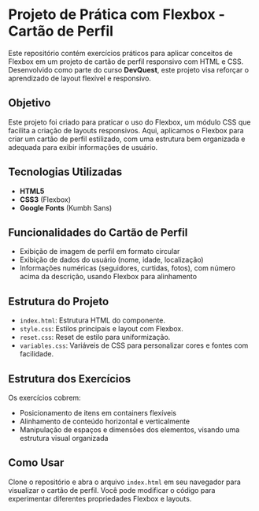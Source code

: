 # Projeto de Prática com Flexbox - Cartão de Perfil


Este repositório contém exercícios práticos para aplicar conceitos de Flexbox em um projeto de cartão de perfil responsivo com HTML e CSS. Desenvolvido como parte do curso **DevQuest**, este projeto visa reforçar o aprendizado de layout flexível e responsivo.

## Objetivo
Este projeto foi criado para praticar o uso do Flexbox, um módulo CSS que facilita a criação de layouts responsivos. Aqui, aplicamos o Flexbox para criar um cartão de perfil estilizado, com uma estrutura bem organizada e adequada para exibir informações de usuário.

## Tecnologias Utilizadas
- **HTML5**
- **CSS3** (Flexbox)
- **Google Fonts** (Kumbh Sans)

## Funcionalidades do Cartão de Perfil
- Exibição de imagem de perfil em formato circular
- Exibição de dados do usuário (nome, idade, localização)
- Informações numéricas (seguidores, curtidas, fotos), com número acima da descrição, usando Flexbox para alinhamento

## Estrutura do Projeto
- `index.html`: Estrutura HTML do componente.
- `style.css`: Estilos principais e layout com Flexbox.
- `reset.css`: Reset de estilo para uniformização.
- `variables.css`: Variáveis de CSS para personalizar cores e fontes com facilidade.

## Estrutura dos Exercícios
Os exercícios cobrem:
- Posicionamento de itens em containers flexíveis
- Alinhamento de conteúdo horizontal e verticalmente
- Manipulação de espaços e dimensões dos elementos, visando uma estrutura visual organizada

## Como Usar
Clone o repositório e abra o arquivo `index.html` em seu navegador para visualizar o cartão de perfil. Você pode modificar o código para experimentar diferentes propriedades Flexbox e layouts.

